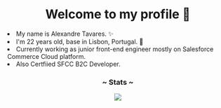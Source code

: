  <h1 align="center">Welcome to my profile 📃 </h1>
 <li>My name is Alexandre Tavares. ✨</li>
 <li>I'm 22 years old, base in Lisbon, Portugal. 🧷</li>
 <li>Currently working as junior front-end engineer mostly on Salesforce Commerce Cloud platform.</li>
 <li>Also Certfiied SFCC B2C Developer.</li>
 <h3 align="center">~ Stats ~</h3>
 <p align="center">
  <img src="https://github-readme-stats.vercel.app/api/top-langs/?username=TheRedCandyy&layout=compact&theme=darcula">
 </p>
 <h2></h2>
